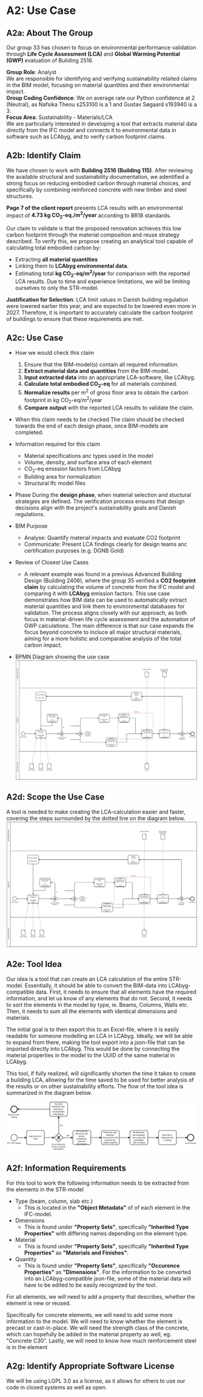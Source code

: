 # A2: Use Case

## A2a: About The Group 
Our group 33 has chosen to focus on environmental performance validation through **Life Cycle Assessment (LCA)** and **Global Warming Potential (GWP)** evaluation of Buliding 2516.

**Group Role**: Analyst  
We are responsible for identifying and verifying sustainability relaited claims in the BIM model, focusing on material quantities and their environmental impact. <br/>
**Group Coding Confidence**: We on average rate our Python confidence at 2 (Neutral), as Nafsika Theou s253100 is a 1 and Gustav Søgaard s193940 is a 3. <br/>
**Focus Area**: Sustainability - Materials/LCA  
We are particularly interested in developing a tool that extracts material data directly from the IFC model and connects it to environmental data in software such as LCAbyg, and to verify carbon footprint claims.

## A2b: Identify Claim
We have chosen to work with **Building 2516 (Building 115)**. After reviewing the available structural and sustainability documentation, we adentified a strong focus on reducing embodied carbon through material choices, and specifically by combining reinforced concrete with new timber and steel structures.

**Page 7 of the client report** presents LCA results with an environmental impact of **4.73 kg CO<sub>2</sub>-eq./m<sup>2</sup>/year** according to BR18 standards.

Our claim to validate is that the proposed renovation achieves this low carbon footprint through the material composition and reuse strategy described. To verify this, we propose creating an analytical tool capable of calculating total embodied carbon by:
* Extracting **all material quantities**
* Linking them to **LCAbyg environmental data**.
* Estimating total **kg CO<sub>2</sub>-eq/m<sup>2</sup>/year** for comparison with the reported LCA results.
Due to time and experience limitations, we will be limiting ourselves to only the STR-model.

**Justification for Selection**: LCA limit values in Danish building regulation were lowered earlier this year, and are expected to be lowered even more in 2027. Therefore, it is important to accurately calculate the carbon footprint of buildings to ensure that these requirements are met.

## A2c: Use Case
* How we would check this claim
  1. Ensure that the BIM-model(s) contain all required information.
  2. **Extract material data and quantities** from the BIM-model.
  3. **Input extracted data** into an appropriate LCA-software, like LCAbyg.
  4. **Calculate total embodied CO<sub>2</sub>-eq** for all materials combined.
  5. **Normalize results** per m<sup>2</sup> of gross floor area to obtain the carbon footprint in kg CO<sub>2</sub>-eq/m<sup>2</sup>/year
  6. **Compare output** with the reported LCA results to validate the claim.
* When this claim needs to be checked
The claim should be checked towards the end of each design phase, once BIM-models are completed.
* Information required for this claim
  * Material specifications anc types used in the model
  * Volume, density, and surface area of each element
  * CO<sub>2</sub>-eq emission factors from LCAbyg
  * Building area for normalization
  * Structural Ifc model files
* Phase
During the **design phase**, when material selection and stuctural strategies are defined. The verification process ensures that design decisions align with the project's sustainability goals and Danish regulations.
* BIM Purpose
  * Analyse: Quantify material impacts and evaluate CO2 footprint
  * Communicate: Present LCA findings clearly for design teams anc certification purposes (e.g. DGNB Gold)
* Review of Closest Use Cases
  * A relevant example was found in a previous Advanced Building Design (Building 2406), where the group 35 verified a **CO2 footprint claim** by calculating the volume of concrete from the IFC model and comparing it with **LCAbyg** emission factors.
This use case demonstrates how BIM data can be used to automatically extract material quantities and link them to environmental databases for validation.
The process aligns closely with our approach, as both focus in material-driven life cycle assessment and the automation of GWP calculations.
The main difference is that our case expands the focus beyond concrete to incluce all major structural materials, aiming for a more holistic and comparative analysis of the total carbon impact.

* BPMN Diagram showing the use case
![BPMN Diagram for the whole use case](https://raw.githubusercontent.com/GustavS193940/BIManalyst_33_Sustainability/refs/heads/main/A2/IMG/UseCase.svg)

## A2d: Scope the Use Case
A tool is needed to make creating the LCA-calculation easier and faster, covering the steps surrounded by the dotted line on the diagram below.
![BPMN Diagram highlighting our scope](https://raw.githubusercontent.com/GustavS193940/BIManalyst_33_Sustainability/refs/heads/main/A2/IMG/UseCaseScope.svg)

## A2e: Tool Idea
Our idea is a tool that can create an LCA calculation of the entire STR-model.
Essentially, it should be able to convert the BIM-data into LCAbyg-compatible data.
First, it needs to ensure that all elements have the required information, and let us know of any elements that do not.
Second, it needs to sort the elements in the model by type, ie. Beams, Columns, Walls etc.
Then, it needs to sum all the elements with identical dimensions and materials.

The initial goal is to then export this to an Excel-file, where it is easily readable for someone modelling an LCA in LCAbyg.
Ideally, we will be able to expand from there, making the tool export into a json-file that can be imported directly into LCAbyg.
This would be done by connecting the material properties in the model to the UUID of the same material in LCAbyg.

This tool, if fully realized, will significantly shorten the time it takes to create a building LCA, allowing for the time saved to be used for better analysis of the results or on other sustainability efforts.
The flow of the tool idea is summarized in the diagram below.

![BPMN Diagram showcasing the tool idea](https://raw.githubusercontent.com/GustavS193940/BIManalyst_33_Sustainability/refs/heads/main/A2/IMG/ToolIdea.svg)

## A2f: Information Requirements
For this tool to work the following information needs to be extracted from the elements in the STR-model
- Type (beam, column, slab etc.)
  - This is located in the **"Object Metadata"** of of each element in the IFC-model.
- Dimensions
  - This is found under **"Property Sets"**, specifically **"Inherited Type Properties"** with differing names depending on the element type. 
- Material
  - This is found under **"Property Sets"**, specifically **"Inherited Type Properties"** as **"Materials and Finishes"**.
- Quantity
  - This is found under **"Property Sets"**, specifically **"Occurence Properties"** as **"Dimensions"**.
For the information to be converted into an LCAbyg-compatible json-file, some of the material data will have to be edited to be easily recognized by the tool.

For all elements, we will need to add a property that describes, whether the element is new or reused.

Specifically for concrete elements, we will need to add some more information to the model.
We will need to know whether the element is precast or cast-in-place.
We will need the strength class of the concrete, which can hopefully be added in the material property as well, eg. "Concrete C30".
Lastly, we will need to know how much reinforcement steel is in the element

## A2g: Identify Appropriate Software License
We will be using LGPL 3.0 as a license, as it allows for others to use our code in closed systems as well as open.
